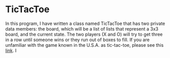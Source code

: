 # TicTacToe

In this program, I have written a class named TicTacToe that has two private data members: the board, which will be a list of lists that represent a 3x3 board, and the current state. The two players (X and O) will try to get three in a row until someone wins or they run out of boxes to fill. 
If you are unfamiliar with the game known in the U.S.A. as tic-tac-toe, please see this [link](https://en.wikipedia.org/wiki/Tic-tac-toe). I
